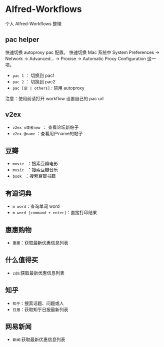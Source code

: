 Alfred-Workflows
================

个人 Alfred-Workflows 整理

## pac helper
快速切换 autoproxy pac 配置。
快速切换 Mac 系统中 System Preferences -> Network -> Advanced... -> Proxise -> Automatic Proxy Configuration 这一项。

*  `pac 1` ： 切换到 pac1
*  `pac 2` ： 切换到 pac2
*  `pac [空 | others]` : 禁用 autoproxy

注意：使用前请打开 workflow 设置自己的 pac url

## v2ex
* `v2ex n或者new `： 查看论坛新帖子
* `v2ex @name` ：查看用户name的帖子

## 豆瓣

* `movie ` ：搜索豆瓣电影
* `music ` ：搜索豆瓣音乐
* `book `  ：搜索豆瓣书籍

## 有道词典

* `m word`：查询单词 word
* `m word [command + enter]`：直接打印结果

## 惠惠购物

* `惠惠`：获取最新优惠信息列表

## 什么值得买

* `zdm`:获取最新优惠信息列表

## 知乎

* `知乎`：搜索话题、问题或人
* `日报`：获取知乎日报最新列表

## 网易新闻

* `新闻`:获取最新优惠信息列表